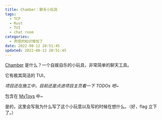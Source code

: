 ```yaml
---
title: Chamber：聊天小玩具
tags:
  - TCP
  - Rust
  - TUI
  - chat room
categories:
  - 奇怪的知识增加了
date: 2022-08-12 20:51:45
updated: 2022-08-12 20:51:45
---
```


[Chamber](https://github.com/charliedu2000/chamber) 是什么？一个自娱自乐的小玩具，非常简单的聊天工具。

它有极其简洁的 TUI，

*项目还在施工中，目前还是点进项目主页看一下 TODOs 吧~*

<!--more-->

包含在 [MyToys](https://github.com/charliedu2000/MyToys) 中~

是的，这里会写我为什么写了这个小玩意以及写的时候在想什么。（好，flag 立下了。）
